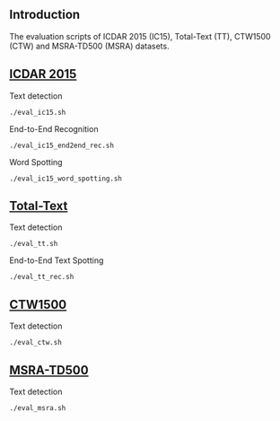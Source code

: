 ## Introduction
The evaluation scripts of ICDAR 2015 (IC15), Total-Text (TT), CTW1500 (CTW) and MSRA-TD500 (MSRA) datasets.

## [ICDAR 2015](https://rrc.cvc.uab.es/?ch=4)
Text detection
```shell script
./eval_ic15.sh
```
End-to-End Recognition
```shell script
./eval_ic15_end2end_rec.sh
```

Word Spotting
```shell script
./eval_ic15_word_spotting.sh
```

## [Total-Text](https://github.com/cs-chan/Total-Text-Dataset)
Text detection
```shell script
./eval_tt.sh
```
End-to-End Text Spotting
```shell script
./eval_tt_rec.sh
```


## [CTW1500](https://github.com/Yuliang-Liu/Curve-Text-Detector)
Text detection
```shell script
./eval_ctw.sh
```

## [MSRA-TD500](http://www.iapr-tc11.org/dataset/MSRA-TD500/MSRA-TD500.zip)
Text detection
```shell script
./eval_msra.sh
```